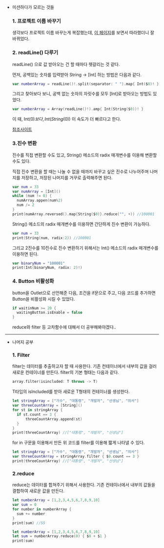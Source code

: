 - 미션하다가 모르는 것들

  ### 1. 프로젝트 이름 바꾸기

  생각보다 프로젝트 이름 바꾸는게 복잡했는데, [이 페이지](https://zeddios.tistory.com/286)를 보면서 따라했더니 잘 바뀌었다.

  ### 2. readLine() 다루기

  readLine() 으로 값 받아오는 건 할 때마다 헷갈리는 것 같다.

  먼저, 공백있는 숫자를 입력받아 String → [Int] 하는 방법은 다음과 같다.

  ```swift
  var numberArray = readLine()!.split(separator: " ").map{ Int($0)! }
  ```

  그리고 찾아보다 보니, 공백 없는 숫자의 자릿수를 모두 [Int]로 받아오는 방법도 있었다.

  ```swift
  var numberArray = Array(readLine()!).amp{ Int(String($0))! }
  ```

  이 때,  Int($0) 보다,  Int(String($0)) 이 속도가 더 빠르다고 한다.

  [참조사이트](https://thoonk.tistory.com/2)

  ### 3.진수 변환

  진수를 직접 변환할 수도 있고, String() 메소드의  radix 매개변수를 이용해 변환할 수도 있다.

  직접 진수 변환을 할 때는 나눌 수 없을 때까지 바꾸고 싶은 진수로 나누어주며 나머지를 저장하고, 저장된 나머지를 거꾸로 출력해주면 된다.

  ```swift
  var num = 33
  var numArray = [Int]()
  while (num != 0) {
  	numArray.appen(num%2)
  	num /= 2
  }
  print(numArray.reversed().map{String($0)}.reduce("", +)) //100001
  ```

  String() 메소드의 radix 매개변수를 이용하면 간단하게 진수 변환이 가능하다.

  ```swift
  var num = 33
  print(String(num, radix:2)) //100001
  ```

  그리고 2진수를 10진수로 진수 변환하기 위해서는 Int() 메소드의 radix 매개변수를 이용하면 된다.

  ```swift
  var binaryNum = "100001"
  print(Int(binaryNum, radix: 2)!)
  ```

  ### 4. Button 비활성화

  button을 Outlet으로 선언해준 다음, 조건을 if문으로 주고, 다음 코드를 추가하면 Button을 비활성화 시킬 수 있었다.

  ```swift
  if waitinNum >= 20 {
  	waitingButton.isEnable = false
  }
  ```

  reduce와 filter 등 고차함수에 대해서 더 공부해봐야겠다..

------

- 나머지 공부

  ### 1. Filter

  filter는 데이터를 추출하고자 할 때 사용한다. 기존 컨테이너에서 내부의 값을 걸러 새로운 컨테이너를 만든다. filter의 기본 형태는 다음과 같다.

  ```swift
  array.filter(isincluded: T throws -> T)
  ```

  T타입의 isIncluded를 받아 새로운 T형태의 컨테이너를 생성한다.

  ```swift
  let stringArray = ["가수", "대통령", "개발자", "선생님", "의사"]
  var threeCountArray = [String]()
  for st in stringArray {
  	if st.count == 3 {
  		threeCountArray.append(st)
  	}
  }
  print(threeCountArray) //["대통령", "개발자", "선생님"]
  ```

  for in 구문을 이용해서 만든 위 코드를 filter를 이용해 짧게 나타낼 수 있다.

  ```swift
  let stringArray = ["가수", "대통령", "개발자", "선생님", "의사"]
  var threeCountArray = stringArray.filter { $0.count == 3 }
  print(threeCountArray) //["대통령", "개발자", "선생님"]
  ```

  ### 2.reduce

  reduce는 데이터를 합쳐주기 위해서 사용한다. 기존 컨테이너에서 내부의 값들을 결합하여 새로운 값을 만든다.

  ```swift
  let numberArray = [1,2,3,4,5,6,7,8,9,10]
  var sum = 0
  for number in numberArray {
  	sum += number 
  }
  print(sum) //55
  ```

  ```swift
  let numberArray = [1,2,3,4,5,6,7,8,9,10]
  let sum = numberArray.reduce(0) { $0 + $1 }
  print(sum)
  ```